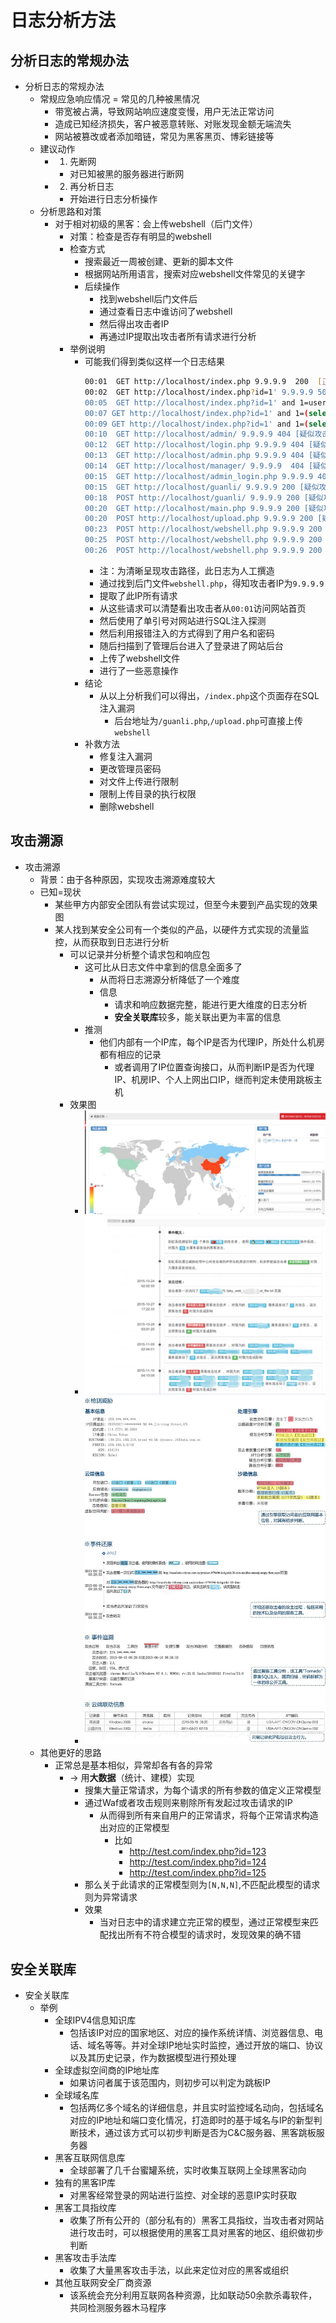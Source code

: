 # 日志分析方法

## 分析日志的常规办法

* 分析日志的常规办法
  * 常规应急响应情况 = 常见的几种被黑情况
    * 带宽被占满，导致网站响应速度变慢，用户无法正常访问
    * 造成已知经济损失，客户被恶意转账、对账发现金额无端流失
    * 网站被篡改或者添加暗链，常见为黑客黑页、博彩链接等
  * 建议动作
    * 1. 先断网
      * 对已知被黑的服务器进行断网
    * 2. 再分析日志
      * 开始进行日志分析操作
  * 分析思路和对策
    * 对于相对初级的黑客：会上传webshell（后门文件）
      * 对策：检查是否存有明显的webshell
      * 检查方式
        * 搜索最近一周被创建、更新的脚本文件
        * 根据网站所用语言，搜索对应webshell文件常见的关键字
        * 后续操作
          * 找到webshell后门文件后
          * 通过查看日志中谁访问了webshell
          * 然后得出攻击者IP
          * 再通过IP提取出攻击者所有请求进行分析
      * 举例说明
        * 可能我们得到类似这样一个日志结果
            ```bash
            00:01  GET http://localhost/index.php 9.9.9.9  200  [正常请求]
            00:02  GET http://localhost/index.php?id=1' 9.9.9.9 500  [疑似攻击]
            00:05  GET http://localhost/index.php?id=1' and 1=user() or ''=' 9.9.9.9  500  [确认攻击]
            00:07 GET http://localhost/index.php?id=1' and 1=(select top 1 name from userinfo) or ''=' 9.9.9.9 500 [确认攻击]
            00:09 GET http://localhost/index.php?id=1' and 1=(select top 1 pass from userinfo) or ''=' 9.9.9.9 500 [确认攻击]
            00:10  GET http://localhost/admin/ 9.9.9.9 404 [疑似攻击]
            00:12  GET http://localhost/login.php 9.9.9.9 404 [疑似攻击]
            00:13  GET http://localhost/admin.php 9.9.9.9 404 [疑似攻击]
            00:14  GET http://localhost/manager/ 9.9.9.9  404 [疑似攻击]
            00:15  GET http://localhost/admin_login.php 9.9.9.9 404 [疑似攻击]
            00:15  GET http://localhost/guanli/ 9.9.9.9 200 [疑似攻击]
            00:18  POST http://localhost/guanli/ 9.9.9.9 200 [疑似攻击]
            00:20  GET http://localhost/main.php 9.9.9.9 200 [疑似攻击]
            00:20  POST http://localhost/upload.php 9.9.9.9 200 [疑似攻击]
            00:23  POST http://localhost/webshell.php 9.9.9.9 200 [确认攻击]
            00:25  POST http://localhost/webshell.php 9.9.9.9 200 [确认攻击]
            00:26  POST http://localhost/webshell.php 9.9.9.9 200 [确认攻击]
            ```
            * 注：为清晰呈现攻击路径，此日志为人工撰造
          * 通过找到后门文件`webshell.php`，得知攻击者IP为`9.9.9.9`
          * 提取了此IP所有请求
          * 从这些请求可以清楚看出攻击者从`00:01`访问网站首页
          * 然后使用了单引号对网站进行SQL注入探测
          * 然后利用报错注入的方式得到了用户名和密码
          * 随后扫描到了管理后台进入了登录进了网站后台
          * 上传了webshell文件
          * 进行了一些恶意操作
        * 结论
          * 从以上分析我们可以得出，`/index.php`这个页面存在SQL注入漏洞
            * 后台地址为`/guanli.php`,`/upload.php`可直接上传`webshell`
        * 补救方法
          * 修复注入漏洞
          * 更改管理员密码
          * 对文件上传进行限制
          * 限制上传目录的执行权限
          * 删除webshell

## 攻击溯源

* 攻击溯源
  * 背景：由于各种原因，实现攻击溯源难度较大
  * 已知=现状
    * 某些甲方内部安全团队有尝试实现过，但至今未要到产品实现的效果图
    * 某人找到某安全公司有一个类似的产品，以硬件方式实现的流量监控，从而获取到日志进行分析
      * 可以记录并分析整个请求包和响应包
        * 这可比从日志文件中拿到的信息全面多了
          * 从而将日志溯源分析降低了一个难度
          * 信息
            * 请求和响应数据完整，能进行更大维度的日志分析
            * **安全关联库**较多，能关联出更为丰富的信息
        * 推测
          * 他们内部有一个IP库，每个IP是否为代理IP，所处什么机房都有相应的记录
            * 或者调用了IP位置查询接口，从而判断IP是否为代理IP、机房IP、个人上网出口IP，继而判定未使用跳板主机
      * 效果图
        * ![attack_sourc_example_overview](../../assets/img/attack_sourc_example_overview.png)
        * ![attack_sourc_example_events](../../assets/img/attack_sourc_example_events.png)
        * ![attack_sourc_example_details](../../assets/img/attack_sourc_example_details.png)
  * 其他更好的思路
    * 正常总是基本相似，异常却各有各的异常
      * -> 用**大数据**（统计、建模）实现
        * 搜集大量正常请求，为每个请求的所有参数的值定义正常模型
        * 通过Waf或者攻击规则来剔除所有发起过攻击请求的IP
          * 从而得到所有来自用户的正常请求，将每个正常请求构造出对应的正常模型
            * 比如
              * http://test.com/index.php?id=123
              * http://test.com/index.php?id=124
              * http://test.com/index.php?id=125
        * 那么关于此请求的正常模型则为`[N,N,N]`,不匹配此模型的请求则为异常请求
        * 效果
          * 当对日志中的请求建立完正常的模型，通过正常模型来匹配找出所有不符合模型的请求时，发现效果的确不错

## 安全关联库

* 安全关联库
  * 举例
    * 全球IPV4信息知识库
      * 包括该IP对应的国家地区、对应的操作系统详情、浏览器信息、电话、域名等等。并对全球IP地址实时监控，通过开放的端口、协议以及其历史记录，作为数据模型进行预处理
    * 全球虚拟空间商的IP地址库
      * 如果访问者属于该范围内，则初步可以判定为跳板IP
    * 全球域名库
      * 包括两亿多个域名的详细信息，并且实时监控域名动向，包括域名对应的IP地址和端口变化情况，打造即时的基于域名与IP的新型判断技术，通过该方式可以初步判断是否为C&C服务器、黑客跳板服务器
    * 黑客互联网信息库
      * 全球部署了几千台蜜罐系统，实时收集互联网上全球黑客动向
    * 独有的黑客IP库
      * 对黑客经常登录的网站进行监控、对全球的恶意IP实时获取
    * 黑客工具指纹库
      * 收集了所有公开的（部分私有的）黑客工具指纹，当攻击者对网站进行攻击时，可以根据使用的黑客工具对黑客的地区、组织做初步判断
    * 黑客攻击手法库
      * 收集了大量黑客攻击手法，以此来定位对应的黑客或组织
    * 其他互联网安全厂商资源
      * 该系统会充分利用互联网各种资源，比如联动50余款杀毒软件，共同检测服务器木马程序